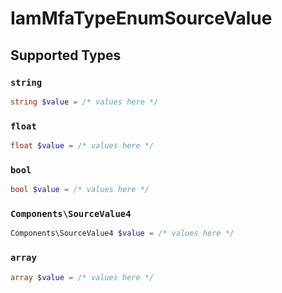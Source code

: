 # IamMfaTypeEnumSourceValue


## Supported Types

### `string`

```php
string $value = /* values here */
```

### `float`

```php
float $value = /* values here */
```

### `bool`

```php
bool $value = /* values here */
```

### `Components\SourceValue4`

```php
Components\SourceValue4 $value = /* values here */
```

### `array`

```php
array $value = /* values here */
```

